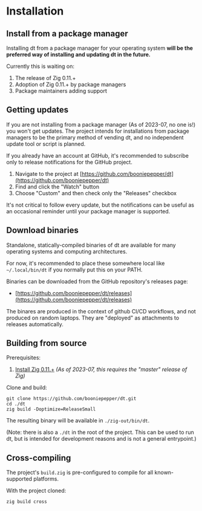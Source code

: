 # Installation


## Install from a package manager

Installing dt from a package manager for your operating system **will be the
preferred way of installing and updating dt in the future.**

Currently this is waiting on:

1. The release of Zig 0.11.+
2. Adoption of Zig 0.11.+ by package managers
3. Package maintainers adding support


## Getting updates

If you are not installing from a package manager (As of 2023-07, no one is!)
you won't get updates. The project intends for installations from package
managers to be the primary method of vending dt, and no independent update tool
or script is planned.

If you already have an account at GitHub, it's recommended to subscribe only to
release notifications for the GitHub project.

1. Navigate to the project at [https://github.com/booniepepper/dt](https://github.com/booniepepper/dt)
2. Find and click the "Watch" button
3. Choose "Custom" and then check only the "Releases" checkbox

It's not critical to follow every update, but the notifications can be useful
as an occasional reminder until your package manager is supported.


## Download binaries

Standalone, statically-compiled binaries of dt are available for many operating
systems and computing architectures.

For now, it's recommended to place these somewhere local like `~/.local/bin/dt`
if you normally put this on your PATH.

Binaries can be downloaded from the GitHub repository's releases page:

* [https://github.com/booniepepper/dt/releases](https://github.com/booniepepper/dt/releases)

The binares are produced in the context of github CI/CD workflows, and not
produced on random laptops. They are "deployed" as attachments to releases
automatically.


## Building from source

Prerequisites:

1. [Install Zig 0.11.+](https://ziglang.org/download/)
   _(As of 2023-07, this requires the "master" release of Zig)_

Clone and build:

```
git clone https://github.com/booniepepper/dt.git
cd ./dt
zig build -Doptimize=ReleaseSmall
```

The resulting binary will be available in `./zig-out/bin/dt`.

(Note: there is also a `./dt` in the root of the project. This can be used
to run dt, but is intended for development reasons and is not a general
entrypoint.)

## Cross-compiling

The project's `build.zig` is pre-configured to compile for all
known-supported platforms.

With the project cloned:

```
zig build cross
```

